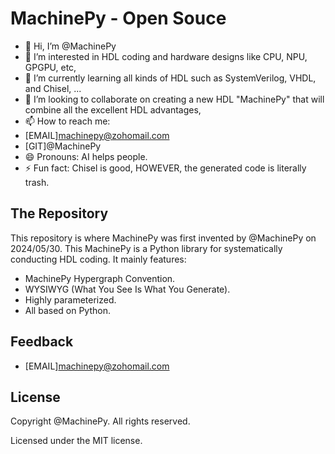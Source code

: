 # MachinePy - Open Souce
- 👋 Hi, I’m @MachinePy
- 👀 I’m interested in HDL coding and hardware designs like CPU, NPU, GPGPU, etc,
- 🌱 I’m currently learning all kinds of HDL such as SystemVerilog, VHDL, and Chisel, ...
- 💞️ I’m looking to collaborate on creating a new HDL "MachinePy" that will combine all the excellent HDL advantages,
- 📫 How to reach me:
- [EMAIL]machinepy@zohomail.com
- [GIT]@MachinePy
- 😄 Pronouns: AI helps people.
- ⚡ Fun fact: Chisel is good, HOWEVER, the generated code is literally trash.

<!---
MachinePy/MachinePy is a ✨ special ✨ repository because its `README.md` (this file) appears on your GitHub profile.
You can click the Preview link to take a look at your changes.
--->

## The Repository

This repository is where MachinePy was first invented by @MachinePy on 2024/05/30. This MachinePy is a Python library for systematically conducting HDL coding. It mainly features:

* MachinePy Hypergraph Convention.
* WYSIWYG (What You See Is What You Generate).
* Highly parameterized.
* All based on Python.


## Feedback
* [EMAIL]machinepy@zohomail.com

## License

Copyright @MachinePy. All rights reserved.

Licensed under the MIT license.





